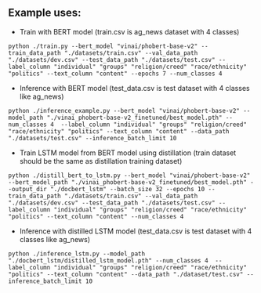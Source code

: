 
## Example uses:

- Train with BERT model (train.csv is ag_news dataset with 4 classes)
```
python ./train.py --bert_model "vinai/phobert-base-v2" --train_data_path "./datasets/train.csv" --val_data_path "./datasets/dev.csv" --test_data_path "./datasets/test.csv" --label_column "individual" "groups" "religion/creed" "race/ethnicity" "politics" --text_column "content" --epochs 7 --num_classes 4
```
- Inference with BERT model (test_data.csv is test dataset with 4 classes like ag_news)
```
python ./inference_example.py --bert_model "vinai/phobert-base-v2" --model_path "./vinai_phobert-base-v2_finetuned/best_model.pth" --num_classes 4  --label_column "individual" "groups" "religion/creed" "race/ethnicity" "politics" --text_column "content" --data_path "./datasets/test.csv" --inference_batch_limit 10
```

- Train LSTM model from BERT model using distillation (train dataset should be the same as distillation training dataset)
```
python ./distill_bert_to_lstm.py --bert_model "vinai/phobert-base-v2" --bert_model_path "./vinai_phobert-base-v2_finetuned/best_model.pth" --output_dir "./docbert_lstm" --batch_size 32 --epochs 10 --train_data_path "./datasets/train.csv" --val_data_path "./datasets/dev.csv" --test_data_path "./datasets/test.csv" --label_column "individual" "groups" "religion/creed" "race/ethnicity" "politics" --text_column "content" --num_classes 4
```

- Inference with distilled LSTM model (test_data.csv is test dataset with 4 classes like ag_news)
```
python ./inference_lstm.py --model_path "./docbert_lstm/distilled_lstm_model.pth" --num_classes 4  --label_column "individual" "groups" "religion/creed" "race/ethnicity" "politics" --text_column "content" --data_path "./dataset/test.csv" --inference_batch_limit 10
```
